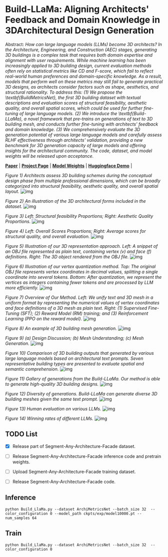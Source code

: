 # Build-LLaMa: Aligning Architects' Feedback and Domain Knowledge in 3DArchitectural Design Generation
Abstract: *How can large language models (LLMs) become 3D architects? In the Architecture, Engineering, and Construction (AEC) stages, generating 3D buildings is a complex task that requires both domain expertise and alignment with user requirements. While machine learning has been increasingly applied to 3D building design, current evaluation methods often rely on statistical metrics like CD and F-score, which fail to reflect real-world human preferences and domain-specific knowledge. As a result, models that perform well on these metrics may still fail to generate practical 3D designs, as architects consider factors such as shape, aesthetics, and structural rationality.
To address this:
(1) We propose the \textbf{BuildMetricsNet}, the first 3D building dataset with textual descriptions and evaluation scores of structural feasibility, aesthetic quality, and overall spatial scores, which could be used for further fine-tuning of large language models.
(2) We introduce the \textbf{Build-LLaMa}, a novel framework that pre-trains on generations of text to 3D building mesh, and conducts further fine-tuning with architects' feedback and domain knowledge. 
(3) We comprehensively evaluate the 3D generation potential of various large language models and carefully assess RLHF effectiveness through architects' validation, providing a new benchmark for 3D generation capacity of large models and offering insights for the architectural community. The code, dataset, and model weights will be released upon acceptance.*


[**Paper**]() | [**Project Page**]() | [**Model Weights**]() | [**Huggingface Demo**]() |


*Figure 1) Architects assess 3D building schemes during the conceptual design phase from multiple professional dimensions, which can be broadly categorized into structural feasibility, aesthetic quality, and overall spatial layout.*
![img](assets/1.png)

*Figure 2) An illustration of the 3D architectural forms included in the dataset.*
![img](assets/2.png)

*Figure 3) Left: Structural feasibility Proportions; Right: Aesthetic Quality Proportions.*
![img](assets/3.png)

*Figure 4) Left: Overall Scores Proportions; Right: Average scores for structural quality, and overall evaluation.*
![img](assets/4.png)

*Figure 5) Illustration of our 3D representation approach. Left: A snippet of an OBJ file represented as plain text, containing vertex (v) and face (f) definitions. Right: The 3D object rendered from the OBJ file.*
![img](assets/5.png)

*Figure 6) Illustration of our vertex quantization method. Top: The original OBJ file represents vertex coordinates in decimal values, splitting a single coordinate into several tokens. Bottom: After quantization, we represent the vertices as integers containing fewer tokens and are processed by LLM more efficiently.*
![img](assets/6.png)

*Figure 7) Overview of Our Method. Left: We unify text and 3D mesh in a uniform format by representing the numerical values of vertex coordinates and face definitions of a 3D mesh as plain text. Right: (1) Supervised Fine-Tuning (SFT); (2) Reward Model (RM) training; and (3) Reinforcement Learning (PPO on the reward model).*
![img](assets/7.png)

*Figure 8) An example of 3D building mesh generation.*
![img](assets/8.png)

*Figure 9) (a) Design Discussion; (b) Mesh Understanding; (c) Mesh Generation.*
![img](assets/9.png)

*Figure 10) Comparison of 3D building outputs that generated by various large language models based on architectural text prompts. Seven representative building types are presented to evaluate  spatial and semantic comprehension.*
![img](assets/10.png)

*Figure 11) Gallery of generations from the Build-LLaMa. Our method is able to generate high-quality 3D building designs.*
![img](assets/11.png)

*Figure 12) Diversity of generations. Build-LLaMa can generate diverse 3D building meshes given the same text prompt.*
![img](assets/12.png)

*Figure 13) Human evaluation on various LLMs.*
![img](assets/13.png)

*Figure 14) Winning rates of different LLMs.*
![img](assets/14.png)

## TODO List

- [x] Release part of Segment-Any-Architecture-Facade dataset. 
- [ ] Release Segment-Any-Architecture-Facade inference code and pretrain weights.
- [ ] Upload Segment-Any-Architecture-Facade training dataset.
- [ ] Release Segment-Any-Architecture-Facade code.



## Inference

```
python Build_LlaMa.py --dataset ArchiMetricsNet --batch_size 32  --color_configuration 0 --model_path ckpts/exp/model10000.pt --num_samples 64
```
## Train

```
python Build_LlaMa.py --dataset ArchiMetricsNet --batch_size 32  --color_configuration 0 
